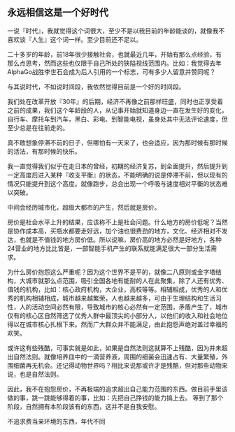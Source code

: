 ## 永远相信这是一个好时代

一说『时代』，我就觉得这个词很大，至少不是以我目前的年龄能谈的，就像我不喜欢谈『人生』这个词一样。至少目前还不足以。

二十多岁的年龄，前18年很少接触社会，也就最近几年，开始有那么点经验，有那么点思考，然而这些也仅限于自己所处的狭隘视线范围内。比如：我觉得去年AlphaGo战胜李世石会成为后人引用的一个标志，可有多少人留意并赞同呢？

与其说时代，不如说时间段，我依然觉得目前是一个好的时间段。

我们处在改革开放『30年』的后期，经济不再像之前那样旺盛，同时也正享受着之前的成果，我们这个年龄段的人，从记事开始就知道身边一直在发生好的变化，自行车、摩托车到汽车，黑白、彩电、到智能电视，虽身处其中无法评论速度，但至少总是在往前走的。

真不敢想象停滞不前的日子，但哪怕有一天来了，也会适应，因为那时候有那时候的活法，有那时候的快乐。

我一直觉得我们似乎在走日本的曾经，初期的经济复苏，到全面提升，然后提升到一定高度后进入某种『收支平衡』的状态，不能明确的说是停滞不前，但以现有的情况只能提升到这个高度。就像跑步，总会出现一个呼吸与速度相对平衡的状态难以突破。

中间会经历城市化，超级大都市的产生，然后就是房价。

房价是社会水平上升的结果，应该称不上是社会问题。什么地方的房价低呢？当然是协作成本高，买瓶水都要走好远，加个油也很费劲的地方，文化、经济相对不发达，也就是不值钱的地方房价低。所以说嘛，房价高的地方必然是好地方，各种24营业的地方比比皆是，一部智能手机产生的联系就能满足很大一部分生活需求。

为什么房价抱怨这么严重呢？因为这个世界不是平的，就像二八原则或金字塔结构，大城市就那么点范围，吸引全国各地有能耐的人在此聚集，除了人还有优秀、值钱的机构，比如：核心政府机构，大企业，高校等等。相辅相成，优秀的人和优秀的机构相辅相成，城市越来越繁荣，人也越来越多，可由于生理结构和生活习性，人的活动空间必然有限，导致城市的核心必然有一定范围，矛盾产生了，城市仅有的核心区自然筛选了优秀人群中最顶尖的小部分人，以他们的收入和社会地位得以在城市核心扎根下来。然而广大群众并不能满足，由此抱怨声绝对盖过幸福的欢笑。

或许这有些残酷，可事实就是如此，如果是自然法则这就算不上残酷，因为并未超出自然法则。就像培养皿中的一滴营养液，周围的细菌会迅速占有、大量繁殖，外围细菌再无机会。还记得动物世界吗？相比来说那或许才是残酷，但对那些动物来说，也是自然法则。

因此，我不在抱怨房价，不再极端的追求超出自己能力范围的东西。做目前手里该做的事，跳一跳能够得着的事，比如：先把自己挣钱的能力搞上去。 等到了那个阶段，自然拥有本阶段该有的东西，这并不是自我安慰。

不追求费当亲环境的东西，年代不同




